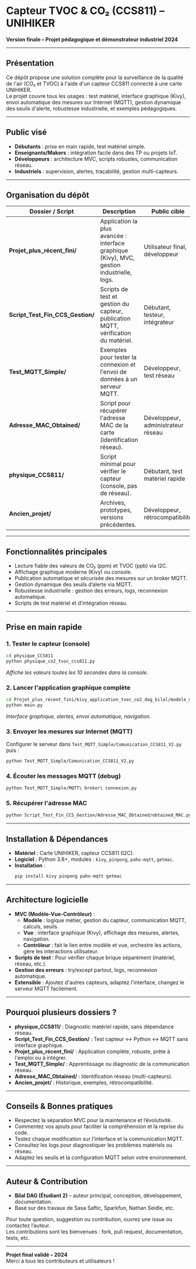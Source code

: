 # Capteur TVOC & CO₂ (CCS811) – UNIHIKER

**Version finale – Projet pédagogique et démonstrateur industriel 2024**

---

## Présentation

Ce dépôt propose une solution complète pour la surveillance de la qualité de l'air (CO₂ et TVOC) à l'aide d'un capteur CCS811 connecté à une carte UNIHIKER.  
Le projet couvre tous les usages : test matériel, interface graphique (Kivy), envoi automatique des mesures sur Internet (MQTT), gestion dynamique des seuils d'alerte, robustesse industrielle, et exemples pédagogiques.

---

## Public visé

- **Débutants** : prise en main rapide, test matériel simple.
- **Enseignants/Makers** : intégration facile dans des TP ou projets IoT.
- **Développeurs** : architecture MVC, scripts robustes, communication réseau.
- **Industriels** : supervision, alertes, traçabilité, gestion multi-capteurs.

---

## Organisation du dépôt

| Dossier / Script                | Description                                                                                   | Public cible                        |
|----------------------------------|----------------------------------------------------------------------------------------------|-------------------------------------|
| **Projet_plus_récent_fini/**     | Application la plus avancée : interface graphique (Kivy), MVC, gestion industrielle, logs.   | Utilisateur final, développeur      |
| **Script_Test_Fin_CCS_Gestion/** | Scripts de test et gestion du capteur, publication MQTT, vérification du matériel.           | Débutant, testeur, intégrateur      |
| **Test_MQTT_Simple/**            | Exemples pour tester la connexion et l'envoi de données à un serveur MQTT.                   | Développeur, test réseau            |
| **Adresse_MAC_Obtained/**        | Script pour récupérer l'adresse MAC de la carte (identification réseau).                     | Développeur, administrateur réseau  |
| **physique_CCS811/**             | Script minimal pour vérifier le capteur (console, pas de réseau).                            | Débutant, test matériel rapide      |
| **Ancien_projet/**               | Archives, prototypes, versions précédentes.                                                  | Développeur, rétrocompatibilité     |

---

## Fonctionnalités principales

- Lecture fiable des valeurs de CO₂ (ppm) et TVOC (ppb) via I2C.
- Affichage graphique moderne (Kivy) ou console.
- Publication automatique et sécurisée des mesures sur un broker MQTT.
- Gestion dynamique des seuils d’alerte via MQTT.
- Robustesse industrielle : gestion des erreurs, logs, reconnexion automatique.
- Scripts de test matériel et d’intégration réseau.

---

## Prise en main rapide

### 1. Tester le capteur (console)
```bash
cd physique_CCS811
python physique_co2_tvoc_ccs811.py
```
*Affiche les valeurs toutes les 10 secondes dans la console.*

### 2. Lancer l'application graphique complète
```bash
cd Projet_plus_récent_fini/kivy_application_tvoc_co2_dag_bilal/modele_mvc
python main.py
```
*Interface graphique, alertes, envoi automatique, navigation.*

### 3. Envoyer les mesures sur Internet (MQTT)
Configurer le serveur dans `Test_MQTT_Simple/Comunication_CCS811_V2.py` puis :
```bash
python Test_MQTT_Simple/Comunication_CCS811_V2.py
```

### 4. Écouter les messages MQTT (debug)
```bash
python Test_MQTT_Simple/MQTT\ broker\ connexion.py
```

### 5. Récupérer l'adresse MAC
```bash
python Script_Test_Fin_CCS_Gestion/Adresse_MAC_Obtained/obtained_MAC.py
```

---

## Installation & Dépendances

- **Matériel** : Carte UNIHIKER, capteur CCS811 (I2C).
- **Logiciel** : Python 3.8+, modules : `kivy`, `pinpong`, `paho-mqtt`, `getmac`.
- **Installation** :
  ```bash
  pip install kivy pinpong paho-mqtt getmac
  ```

---

## Architecture logicielle

- **MVC (Modèle-Vue-Contrôleur)** :  
  - **Modèle** : logique métier, gestion du capteur, communication MQTT, calculs, seuils.
  - **Vue** : interface graphique (Kivy), affichage des mesures, alertes, navigation.
  - **Contrôleur** : fait le lien entre modèle et vue, orchestre les actions, gère les interactions utilisateur.
- **Scripts de test** : Pour vérifier chaque brique séparément (matériel, réseau, etc.).
- **Gestion des erreurs** : try/except partout, logs, reconnexion automatique.
- **Extensible** : Ajoutez d'autres capteurs, adaptez l'interface, changez le serveur MQTT facilement.

---

## Pourquoi plusieurs dossiers ?

- **physique_CCS811/** : Diagnostic matériel rapide, sans dépendance réseau.
- **Script_Test_Fin_CCS_Gestion/** : Test capteur ↔ Python ↔ MQTT sans interface graphique.
- **Projet_plus_récent_fini/** : Application complète, robuste, prête à l'emploi ou à intégrer.
- **Test_MQTT_Simple/** : Apprentissage ou diagnostic de la communication réseau.
- **Adresse_MAC_Obtained/** : Identification réseau (multi-capteurs).
- **Ancien_projet/** : Historique, exemples, rétrocompatibilité.

---

## Conseils & Bonnes pratiques

- Respectez la séparation MVC pour la maintenance et l’évolutivité.
- Commentez vos ajouts pour faciliter la compréhension et la reprise du code.
- Testez chaque modification sur l’interface et la communication MQTT.
- Consultez les logs pour diagnostiquer les problèmes matériels ou réseau.
- Adaptez les seuils et la configuration MQTT selon votre environnement.

---

## Auteur & Contribution

- **Bilal DAG (Étudiant 2)** – auteur principal, conception, développement, documentation.
- Basé sur des travaux de Sasa Saftic, Sparkfun, Nathan Seidle, etc.

Pour toute question, suggestion ou contribution, ouvrez une issue ou contactez l’auteur.  
Les contributions sont les bienvenues : fork, pull request, documentation, tests, etc.

---

**Projet final validé – 2024**  
Merci à tous les contributeurs et utilisateurs !


